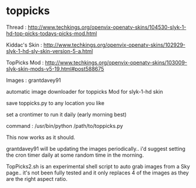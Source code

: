 # toppicks
Thread : http://www.techkings.org/openvix-openatv-skins/104530-slyk-1-hd-top-picks-todays-picks-mod.html

Kiddac's Skin : http://www.techkings.org/openvix-openatv-skins/102929-slyk-1-hd-sly-skin-version-5-a.html

TopPicks Mod : http://www.techkings.org/openvix-openatv-skins/103009-slyk-skin-mods-v5-19.html#post588675

Images : grantdavey91

automatic image downloader for toppicks Mod for slyk-1-hd skin

save toppicks.py to any location you like

set a crontimer to run it daily (early morning best)

command : /usr/bin/python /path/to/toppicks.py

This now works as it should.

grantdavey91 will be updating the images periodically.. i'd suggest setting the cron timer daily at some random time in the morning.

TopPicks2.sh is an experimental shell script to auto grab images from a Sky page.. it's not been fully tested and it only replaces 4 of the images as they are the right aspect ratio.
